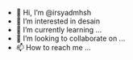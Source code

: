 - 👋 Hi, I’m @irsyadmhsh
- 👀 I’m interested in desain
- 🌱 I’m currently learning ...
- 💞️ I’m looking to collaborate on ...
- 📫 How to reach me ...

<!---
irsyadmhsh/irsyadmhsh is a ✨ special ✨ repository because its `README.md` (this file) appears on your GitHub profile.
You can click the Preview link to take a look at your changes.
--->
